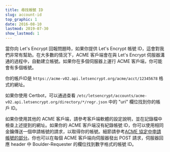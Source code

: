 ```yaml
---
title: 尋找帳號 ID
slug: account-id
top_graphic: 1
date: 2016-08-10
lastmod: 2019-07-30
show_lastmod: 1
---
```



當你向 Let's Encrypt 回報問題時，如果你提供 Let's Encrypt 帳號 ID，這會對我們非常有幫助。在大多數的情況下，ACME 客戶端會在與 Let's Encrypt 伺服器溝通的過程中，自動建立帳號。如果你在多個伺服器上運行 ACME 客戶端，你可能會有多個帳號。

你的帳戶ID是 `https://acme-v02.api.letsencrypt.org/acme/acct/12345678` 格式的網址。

如果你使用 Certbot，可以通過查看 `/etc/letsencrypt/accounts/acme-v02.api.letsencrypt.org/directory/*/regr.json` 中的 "uri" 欄位找到你的帳戶 ID。

如果你使用其他的 ACME 客戶端，請參考客戶端軟體的設定說明，並在記錄檔中檢查上述提到的網址。如果你的 ACME 客戶端沒有紀錄帳號 ID，你可以使用相同金鑰傳送一個申請帳號的請求，以取得你的帳號。細節請參考[ACME 協定中申請帳號的部分](https://tools.ietf.org/html/rfc8555#section-7.3)。你也可以在每個 ACME 客戶端向伺服器發出 POST 請求，伺服器回應 header 中 Boulder-Requester 的欄位找到數字格式的帳號 ID。
